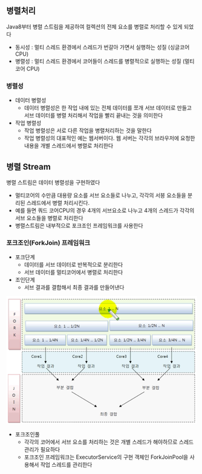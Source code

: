 ## 병렬처리

Java8부터 병렬 스트림을 제공하여 컬렉션의 전체 요소를 병렬로 처리할 수 있게 되었다

- 동시성 : 멀티 스레드 환경에서 스레드가 번갈아 가면서 실행하는 성질 (싱글코어 CPU)
- 병렬성 : 멀티 스레드 환경에서 코어들이 스레드를 병렬적으로 실행하는 성질 (멀티코어 CPU)

### 병렬성

- 데이터 병렬성
  - 데이터 병렬성은 한 작업 내에 있는 전체 데이터를 쪼개 서브 데이터로 만들고 서브 데이터를 병렬 처리해서 작업을 빨리 끝내는 것을 의미한다
- 작업 병렬성
  - 작업 병렬성은 서로 다른 작업을 병렬처리하는 것을 말한다
  - 작업 병렬성의 대표적인 예는 웹서버이다. 웹 서버는 각각의 브라우저에 요청한 내용을 개별 스레드에서 병렬로 처리한다

## 병렬 Stream

병렬 스트림은 데이터 병렬성을 구현하였다

- 멀티코어의 수만큼 대용량 요소를 서브 요소들로 나누고, 각각의 서븡 요소들을 분리된 스레드에서 병렬 처리시킨다.
- 예를 들면 쿼드 코어CPU의 경우 4개의 서브요소로 나누고 4개의 스레드가 각각의 서브 요소들을 병렬로 처리한다
- 병렬스트림은 내부적으로 포크조인 프레임워크를 사용한다



### 포크조인(ForkJoin) 프레임워크

- 포크단계
  - 데이터를 서브 데이터로 반복적으로 분리한다
  - 서브 데이터를 멀티코어에서 병렬로 처리한다
- 조인단계
  - 서브 결과를 결합해서 최종 결과를 만들어낸다

![ForkJoin](./image/forkjoin.png)

- 포크조인풀
  - 각각의 코어에서 서브 요소를 처리하는 것은 개별 스레드가 해야하므로 스레드 관리가 필요하다
  - 포크조인 프레임워크는 ExecutorService의 구현 객체인 ForkJoinPool을 사용해서 작업 스레드를 관리한다



